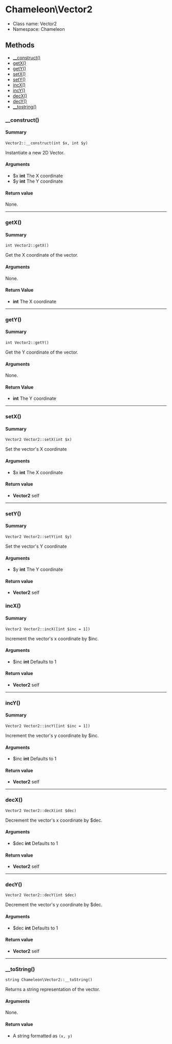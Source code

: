 # Chameleon\Vector2
* Class name: Vector2
* Namespace: Chameleon


## Methods
* [__construct()](#__construct)
* [getX()](#getx)
* [getY()](#gety)
* [setX()](#setx)
* [setY()](#sety)
* [incX()](#incx)
* [incY()](#incy)
* [decX()](#decx)
* [decY()](#decy)
* [__tostring()](#__tostring)

### __construct()
#### Summary
    Vector2::__construct(int $x, int $y)

Instantiate a new 2D Vector.

#### Arguments
* $x **int** The X coordinate
* $y **int** The Y coordinate

#### Return value
None.

---

### getX()
#### Summary
    int Vector2::getX()

Get the X coordinate of the vector.

#### Arguments
None.

#### Return Value
* **int** The X coordinate

---

### getY()
#### Summary
    int Vector2::getY()

Get the Y coordinate of the vector.

#### Arguments
None.

#### Return Value
* **int** The Y coordinate

---

### setX()
#### Summary
    Vector2 Vector2::setX(int $x)

Set the vector's X coordinate

#### Arguments
* $x **int** The X coordinate

#### Return value
* **Vector2** self

---

### setY()
#### Summary
    Vector2 Vector2::setY(int $y)

Set the vector's Y coordinate

#### Arguments
* $y **int** The Y coordinate

#### Return value
* **Vector2** self

### incX()
#### Summary
    Vector2 Vector2::incX([int $inc = 1])

Increment the vector's x coordinate by $inc.

#### Arguments
* $inc **int** Defaults to 1

#### Return value
* **Vector2** self

---

### incY()
#### Summary
    Vector2 Vector2::incY([int $inc = 1])

Increment the vector's y coordinate by $inc.

#### Arguments
* $inc **int** Defaults to 1

#### Return value
* **Vector2** self

---

### decX()
    Vector2 Vector2::decX(int $dec)

Decrement the vector's x coordinate by $dec.

#### Arguments
* $dec **int** Defaults to 1

#### Return value
* **Vector2** self

---

### decY()
    Vector2 Vector2::decY(int $dec)

Decrement the vector's y coordinate by $dec.

#### Arguments
* $dec **int** Defaults to 1

#### Return value
* **Vector2** self

---

### __toString()
    string Chameleon\Vector2::__toString()

Returns a string representation of the vector.

#### Arguments
None.

#### Return value
* A string formatted as `(x, y)`


